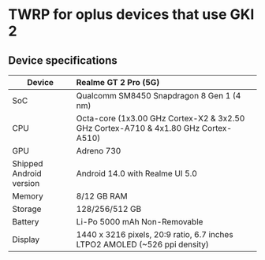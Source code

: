 # TWRP for oplus devices that use GKI 2

## Device specifications

| Device                  | Realme GT 2 Pro (5G)                                        |
| ----------------------- | :---------------------------------------------------------- |
| SoC                     | Qualcomm SM8450 Snapdragon 8 Gen 1 (4 nm)                 |
| CPU                     | Octa-core (1x3.00 GHz Cortex-X2 & 3x2.50 GHz Cortex-A710 & 4x1.80 GHz Cortex-A510)|
| GPU                     | Adreno 730                                                  |
| Shipped Android version | Android 14.0 with Realme UI 5.0                             |
| Memory                  | 8/12 GB RAM                                                 |
| Storage                 | 128/256/512 GB                                          |
| Battery                 | Li-Po 5000 mAh Non-Removable                                |
| Display                 | 1440 x 3216 pixels, 20:9 ratio, 6.7 inches LTPO2 AMOLED (~526 ppi density) |
